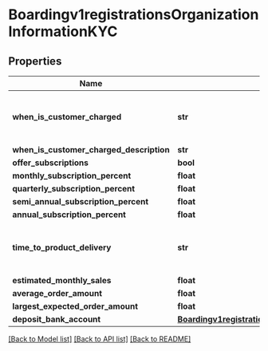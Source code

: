 # Boardingv1registrationsOrganizationInformationKYC

## Properties
Name | Type | Description | Notes
------------ | ------------- | ------------- | -------------
**when_is_customer_charged** | **str** | Possible values: - ONETIMEBEFORE - ONETIMEAFTER - OTHER | 
**when_is_customer_charged_description** | **str** |  | [optional] 
**offer_subscriptions** | **bool** |  | 
**monthly_subscription_percent** | **float** |  | [optional] 
**quarterly_subscription_percent** | **float** |  | [optional] 
**semi_annual_subscription_percent** | **float** |  | [optional] 
**annual_subscription_percent** | **float** |  | [optional] 
**time_to_product_delivery** | **str** | Possible values: - INSTANT - UPTO2 - UPTO5 - UPTO10 - GREATERTHAN10 | 
**estimated_monthly_sales** | **float** |  | 
**average_order_amount** | **float** |  | 
**largest_expected_order_amount** | **float** |  | 
**deposit_bank_account** | [**Boardingv1registrationsOrganizationInformationKYCDepositBankAccount**](Boardingv1registrationsOrganizationInformationKYCDepositBankAccount.md) |  | [optional] 

[[Back to Model list]](../README.md#documentation-for-models) [[Back to API list]](../README.md#documentation-for-api-endpoints) [[Back to README]](../README.md)


